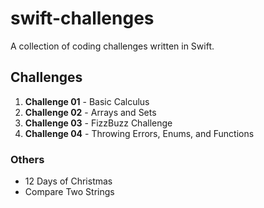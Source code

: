 # swift-challenges
A collection of coding challenges written in Swift.

## Challenges
1. **Challenge 01** - Basic Calculus  
2. **Challenge 02** - Arrays and Sets  
3. **Challenge 03** - FizzBuzz Challenge  
4. **Challenge 04** - Throwing Errors, Enums, and Functions  

### Others
- 12 Days of Christmas  
- Compare Two Strings
